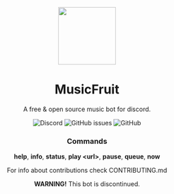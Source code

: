 <p align="center">
  <img src="https://cdn.discordapp.com/avatars/727895377751179324/0b08ac6228e890159c14734e7b8bb492.png?size=512" height="130px" width="130px">
</p>

<h1 align="center">MusicFruit</h1>

<p align="center">
  A free &amp; open source music bot for discord.
</p>

<p align="center" id="badges">
  <img alt="Discord" src="https://img.shields.io/discord/843135920596451338?label=Support%20Server&style=for-the-badge">
  <img alt="GitHub issues" src="https://img.shields.io/github/issues-raw/TheClashFruit/MusicFruit?label=issues&style=for-the-badge">
  <img alt="GitHub" src="https://img.shields.io/github/license/TheClashFruit/MusicFruit?style=for-the-badge">
</p>

<h3 align="center">Commands</h3>

<p align="center">
  <b>help</b>,
  <b>info</b>,
  <b>status</b>,
  <b>play &lt;url&gt;</b>,
  <b>pause</b>,
  <b>queue</b>,
  <b>now</b>
</p>

<p align="center">
  For info about contributions check CONTRIBUTING.md
</p>

<p align="center">
  <b>WARNING!</b> This bot is discontinued.
</p>
